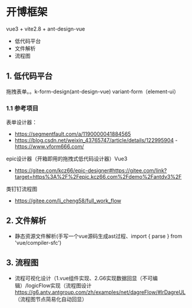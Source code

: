 # 开博框架

vue3 + vite2.8 + ant-design-vue

- 低代码平台
- 文件解析
- 流程图

## 1. 低代码平台

拖拽表单。。k-form-design(ant-design-vue)   variant-form（element-ui）

### 1.1 参考项目

表单设计器：

- <https://segmentfault.com/a/1190000041884565>
- <https://blog.csdn.net/weixin_43765747/article/details/122995904>
-<https://www.vform666.com/>

epic设计器（开箱即用的拖拽式低代码设计器）Vue3

- <https://gitee.com/kcz66/epic-designer#https://gitee.com/link?target=https%3A%2F%2Fepic.kcz66.com%2Fdemo%2Fantdv3%2F>

类钉钉流程图

- <https://gitee.com/li_cheng58/full_work_flow>

## 2. 文件解析

- 静态资源文件解析(手写一个vue源码生成ast过程、import { parse } from 'vue/compiler-sfc')

## 3. 流程图

- 流程可视化设计（1.vue组件实现、2.G6实现数据回显（不可编辑）/logicFlow实现（流程图设计
    <https://g6.antv.antgroup.com/zh/examples/net/dagreFlow/#lrDagreUL>（流程图节点简易化自动回显）
